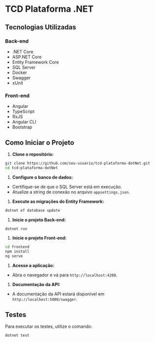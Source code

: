 # TCD Plataforma .NET

## Tecnologias Utilizadas

### Back-end

- .NET Core
- ASP.NET Core
- Entity Framework Core
- SQL Server
- Docker
- Swagger
- xUnit

### Front-end

- Angular
- TypeScript
- RxJS
- Angular CLI
- Bootstrap

## Como Iniciar o Projeto

1. **Clone o repositório:**

```bash
git clone https://github.com/seu-usuario/tcd-plataforma-dotNet.git
cd tcd-plataforma-dotNet
```

1. **Configure o banco de dados:**

- Certifique-se de que o SQL Server está em execução.
- Atualize a string de conexão no arquivo `appsettings.json`.

1. **Execute as migrações do Entity Framework:**

```bash
dotnet ef database update
```

1. **Inicie o projeto Back-end:**

```bash
dotnet run
```

1. **Inicie o projeto Front-end:**

```bash
cd frontend
npm install
ng serve
```

1. **Acesse a aplicação:**

- Abra o navegador e vá para `http://localhost:4200`.

1. **Documentação da API:**

- A documentação da API estará disponível em `http://localhost:5000/swagger`.

## Testes

Para executar os testes, utilize o comando:

```bash
dotnet test
```
